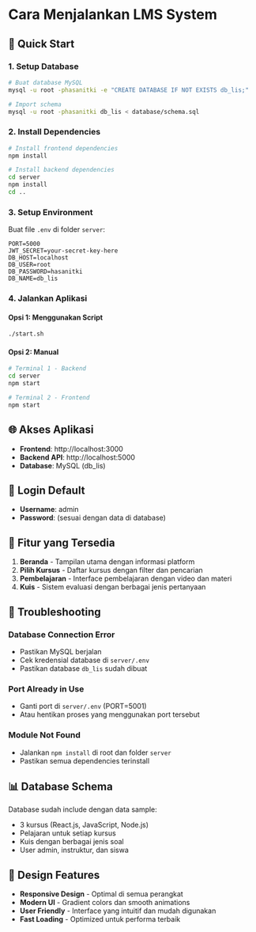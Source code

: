 # Cara Menjalankan LMS System

## 🚀 Quick Start

### 1. Setup Database
```bash
# Buat database MySQL
mysql -u root -phasanitki -e "CREATE DATABASE IF NOT EXISTS db_lis;"

# Import schema
mysql -u root -phasanitki db_lis < database/schema.sql
```

### 2. Install Dependencies
```bash
# Install frontend dependencies
npm install

# Install backend dependencies
cd server
npm install
cd ..
```

### 3. Setup Environment
Buat file `.env` di folder `server`:
```
PORT=5000
JWT_SECRET=your-secret-key-here
DB_HOST=localhost
DB_USER=root
DB_PASSWORD=hasanitki
DB_NAME=db_lis
```

### 4. Jalankan Aplikasi

#### Opsi 1: Menggunakan Script
```bash
./start.sh
```

#### Opsi 2: Manual
```bash
# Terminal 1 - Backend
cd server
npm start

# Terminal 2 - Frontend
npm start
```

## 🌐 Akses Aplikasi

- **Frontend**: http://localhost:3000
- **Backend API**: http://localhost:5000
- **Database**: MySQL (db_lis)

## 👤 Login Default

- **Username**: admin
- **Password**: (sesuai dengan data di database)

## 📱 Fitur yang Tersedia

1. **Beranda** - Tampilan utama dengan informasi platform
2. **Pilih Kursus** - Daftar kursus dengan filter dan pencarian
3. **Pembelajaran** - Interface pembelajaran dengan video dan materi
4. **Kuis** - Sistem evaluasi dengan berbagai jenis pertanyaan

## 🔧 Troubleshooting

### Database Connection Error
- Pastikan MySQL berjalan
- Cek kredensial database di `server/.env`
- Pastikan database `db_lis` sudah dibuat

### Port Already in Use
- Ganti port di `server/.env` (PORT=5001)
- Atau hentikan proses yang menggunakan port tersebut

### Module Not Found
- Jalankan `npm install` di root dan folder `server`
- Pastikan semua dependencies terinstall

## 📊 Database Schema

Database sudah include dengan data sample:
- 3 kursus (React.js, JavaScript, Node.js)
- Pelajaran untuk setiap kursus
- Kuis dengan berbagai jenis soal
- User admin, instruktur, dan siswa

## 🎨 Design Features

- **Responsive Design** - Optimal di semua perangkat
- **Modern UI** - Gradient colors dan smooth animations
- **User Friendly** - Interface yang intuitif dan mudah digunakan
- **Fast Loading** - Optimized untuk performa terbaik
